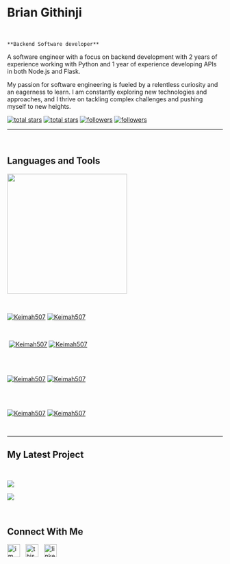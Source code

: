 <h1> Brian Githinji</h1>
<br /> 

                    
`**Backend Software developer**`

                    

<p align="left">A software engineer with a focus on backend development with 2 years of experience working with Python and 1 year of experience developing APIs in both Node.js and Flask.

My passion for software engineering is fueled by a relentless curiosity and an eagerness to learn. I am constantly exploring new technologies and approaches, and I thrive on tackling complex challenges and pushing myself to new heights.</p>
<p align="left"> 
  <a href="https://github.com/Keimah507?tab=repositories&sort=stargazers#gh-light-mode-only">
    <img alt="total stars" title="Total stars on GitHub" src="https://custom-icon-badges.demolab.com/github/stars/Keimah507?color=3ea97d&style=for-the-badge&labelColor=40b682&logo=star#gh-light-mode-only"/></a>
  
  <a href="https://github.com/Keimah507?tab=repositories&sort=stargazers#gh-dark-mode-only">
    <img alt="total stars" title="Total stars on GitHub" src="https://custom-icon-badges.demolab.com/github/stars/Keimah507?color=655489&style=for-the-badge&labelColor=c691e9&logo=star#gh-dark-mode-only"/></a>
  
  <a href="https://github.com/Keimah507?tab=followers#gh-light-mode-only">
    <img alt="followers" title="Follow me on Github" src="https://custom-icon-badges.demolab.com/github/followers/Keimah507?color=2c4954&labelColor=2c3e50&style=for-the-badge&logo=person-add&label=Follow&logoColor=white#gh-light-mode-only"/></a>
    
  <a href="https://github.com/Keimah507?tab=followers#gh-dark-mode-only">
    <img alt="followers" title="Follow me on Github" src="https://custom-icon-badges.demolab.com/github/followers/Keimah507?color=dacc84&labelColor=f9e692&style=for-the-badge&logo=person-add&label=Follow&logoColor=white#gh-dark-mode-only"/></a>
</p>

---
<br />

                    

<h2>Languages and Tools</h2> 
<p align="left">
<img width="280px"  src="https://skillicons.dev/icons?i=html,js,nodejs,py,flask,solidity,redis,linux,git,mongodb,mysql&perline=9"  />
</p>
<br />

                    

<p><a href="https://github.com/Keimah507#gh-dark-mode-only" target="_blank"><img align="center" src="https://github-readme-stats.vercel.app/api/top-langs/?username=Keimah507&langs_count=6&show_icon=true&layout=compact&theme=nightowl#gh-dark-mode-only" alt="Keimah507" /></a>
  <a href="https://github.com/Keimah507#gh-light-mode-only" target="_blank"><img align="center" src="https://github-readme-stats.vercel.app/api/top-langs/?username=Keimah507&langs_count=6&show_icon=true&layout=compact&theme=vue#gh-light-mode-only" alt="Keimah507" /></a>
</p>

<br />

<p>&nbsp;<a href="https://github.com/Keimah507#gh-dark-mode-only" target="_blank"><img align="center" src="https://github-readme-stats.vercel.app/api?username=Keimah507&count_private=true&show_icons=true&theme=nightowl#gh-dark-mode-only" alt="Keimah507" /></a>
<a href="https://github.com/Keimah507#gh-light-mode-only" target="_blank"><img align="center" src="https://github-readme-stats.vercel.app/api?username=Keimah507&count_private=true&show_icons=true&theme=vue#gh-light-mode-only" alt="Keimah507" /></a>
</p> 
<br>
<br />

<p><a href="https://github.com/Keimah507#gh-dark-mode-only" target="_blank"><img align="center" src="https://streak-stats.demolab.com?user=Keimah507&theme=nightowl#gh-dark-mode-only" alt="Keimah507"/></a>
<a href="https://github.com/Keimah507#gh-light-mode-only" target="_blank"><img align="center" src="https://streak-stats.demolab.com?user=Keimah507&theme=vue#gh-light-mode-only" alt="Keimah507"/></a></p>
<br/>
<br />

<p><a href="https://github.com/Keimah507#gh-dark-mode-only" target="_blank"><img align="center" src="https://github-readme-activity-graph.cyclic.app/graph?username=Keimah507&theme=nightowl#gh-dark-mode-only" alt="Keimah507" /></a>
<a href="https://github.com/Keimah507#gh-light-mode-only" target="_blank"><img align="center" src="https://github-readme-activity-graph.cyclic.app/graph?username=Keimah507&theme=vue#gh-light-mode-only" alt="Keimah507" /></a></p>
<br/>

---


                    

<h2>My Latest Project</h2> 
<br />
<p><a href="https://github.com/Keimah507/Artlink_v.1.0#gh-dark-mode-only" target="_blank"><img align="center" src="https://github-readme-stats.vercel.app/api/pin/?username=Keimah507&repo=Artlink_v.1.0&theme=nightowl&show_owner=true#gh-dark-mode-only"/></a></p>
<p><a href="https://github.com/Keimah507/Artlink_v.1.0#gh-light-mode-only" target="_blank"><img align="center" src="https://github-readme-stats.vercel.app/api/pin/?username=Keimah507&repo=Artlink_v.1.0&theme=vue&show_owner=true#gh-light-mode-only"/></a></p>
<br />


                    

<h2>Connect With Me</h2> 
<p align="left">
<a href="https://twitter.com/im_keimah" target="_blank"><img align="left" width="30px" style="padding-right:10px;" src="https://raw.githubusercontent.com/rahuldkjain/github-profile-readme-generator/master/src/images/icons/Social/twitter.svg" alt="im_keimah" /></a>
<a href="https://instagram.com/this_is_keimah" target="_blank"><img align="left" width="30px" style="padding-right:10px" src="https://raw.githubusercontent.com/rahuldkjain/github-profile-readme-generator/master/src/images/icons/Social/instagram.svg" alt="this_is_keimah" /></a>
<a href="https://www.linkedin.com/in/brian-githinji-a62202199" target="_blank"><img align="left" alt="linkedin" width="30px" style="padding-right: 10px;" src="https://cdn.jsdelivr.net/gh/devicons/devicon/icons/linkedin/linkedin-original.svg" /></a>
</p>

<!---
Keimah507/Keimah507 is a ✨ special ✨ repository because its `README.md` (this file) appears on your GitHub profile.
You can click the Preview link to take a look at your changes.
--->
